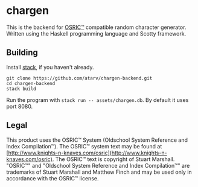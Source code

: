 # chargen

This is the backend for [OSRIC™](http://www.knights-n-knaves.com/osric)
compatible random character generator. Written using the Haskell programming
language and Scotty framework.

## Building

Install [stack](https://docs.haskellstack.org/en/stable/README/#how-to-install),
if you haven't already.

```
git clone https://github.com/atarv/chargen-backend.git
cd chargen-backend
stack build
```

Run the program with `stack run -- assets/chargen.db`. By default it uses
port 8080.

## Legal

This product uses the OSRIC™ System (Oldschool System Reference and Index
Compilation™). The OSRIC™ system text may be found at
[http://www.knights-n-knaves.com/osric](http://www.knights-n-knaves.com/osric).
The OSRIC™ text is copyright of Stuart Marshall. "OSRIC™" and "Oldschool
System Reference and Index Compilation™" are trademarks of Stuart Marshall
and Matthew Finch and may be used only in accordance with the OSRIC™ license.
